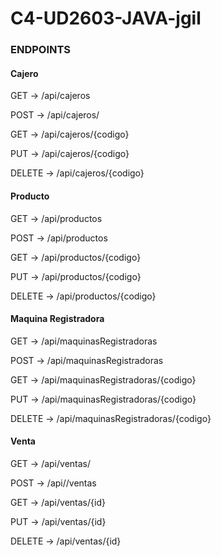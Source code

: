 # C4-UD2603-JAVA-jgil


### ENDPOINTS

#### Cajero

GET -> /api/cajeros

POST -> /api/cajeros/

GET -> /api/cajeros/{codigo}

PUT -> /api/cajeros/{codigo}

DELETE -> /api/cajeros/{codigo}


#### Producto

GET -> /api/productos

POST -> /api/productos

GET -> /api/productos/{codigo}

PUT -> /api/productos/{codigo}

DELETE -> /api/productos/{codigo}


#### Maquina Registradora

GET -> /api/maquinasRegistradoras

POST -> /api/maquinasRegistradoras

GET -> /api/maquinasRegistradoras/{codigo}

PUT -> /api/maquinasRegistradoras/{codigo}

DELETE -> /api/maquinasRegistradoras/{codigo}


#### Venta

GET -> /api/ventas/

POST -> /api//ventas

GET -> /api/ventas/{id}

PUT -> /api/ventas/{id}

DELETE -> /api/ventas/{id}
